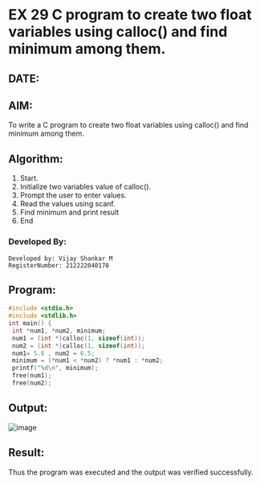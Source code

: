 # EX 29 C program to create two float variables using calloc() and find minimum among them.
## DATE: 
## AIM:
To write a C program to create two float variables using calloc() and find minimum among them.

## Algorithm:
1. Start.
2. Initialize two variables value of calloc().
3. Prompt the user to enter values.
4. Read the values using scanf.
5. Find minimum and print result
6. End   

### Developed By:
```
Developed by: Vijay Shankar M
RegisterNumber: 212222040178
```

## Program:
```c program
#include <stdio.h>
#include <stdlib.h>
int main() {
 int *num1, *num2, minimum;
 num1 = (int *)calloc(1, sizeof(int));
 num2 = (int *)calloc(1, sizeof(int));
 num1= 5.8 , num2 = 6.5;
 minimum = (*num1 < *num2) ? *num1 : *num2;
 printf("%d\n", minimum);
 free(num1);
 free(num2);
```

## Output:
![image](https://github.com/user-attachments/assets/9964ef99-9116-4486-8e09-5dc3c9c094cd)

## Result:
Thus the program was executed and the output was verified successfully.
